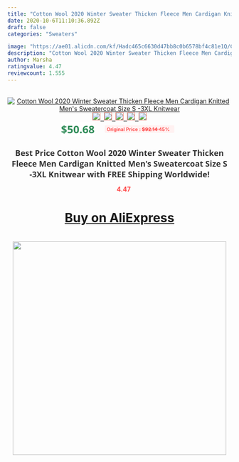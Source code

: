 ```yaml
---
title: "Cotton Wool 2020 Winter Sweater Thicken Fleece Men Cardigan Knitted  Men's Sweatercoat Size S -3XL Knitwear"
date: 2020-10-6T11:10:36.892Z
draft: false
categories: "Sweaters"

image: "https://ae01.alicdn.com/kf/Hadc465c6630d47bb8c0b6578bf4c81e1Q/Cotton-Wool-2020-Winter-Sweater-Thicken-Fleece-Men-Cardigan-Knitted-Men-s-Sweatercoat-Size-S-3XL.jpg"
description: "Cotton Wool 2020 Winter Sweater Thicken Fleece Men Cardigan Knitted  Men's Sweatercoat Size S -3XL Knitwear"
author: Marsha
ratingvalue: 4.47
reviewcount: 1.555
---
```

<br>
<div style="text-align: center;">
<a href="https://s.click.aliexpress.com/e/_99ALfX" target="_blank" rel="nofollow noopener noreferrer"><img alt="Cotton Wool 2020 Winter Sweater Thicken Fleece Men Cardigan Knitted  Men's Sweatercoat Size S -3XL Knitwear" class="magnifier-image" src="https://ae01.alicdn.com/kf/Hadc465c6630d47bb8c0b6578bf4c81e1Q/Cotton-Wool-2020-Winter-Sweater-Thicken-Fleece-Men-Cardigan-Knitted-Men-s-Sweatercoat-Size-S-3XL.jpg_640x640.jpg">
<br>
<img style="border:1px solid salmon" src="https://ae01.alicdn.com/kf/Hadc465c6630d47bb8c0b6578bf4c81e1Q/Cotton-Wool-2020-Winter-Sweater-Thicken-Fleece-Men-Cardigan-Knitted-Men-s-Sweatercoat-Size-S-3XL.jpg_120x120.jpg">&nbsp;&nbsp;<img style="border:1px solid salmon" src="https://ae01.alicdn.com/kf/Hb240a81b7daf4c56835085add24d5c70U/Cotton-Wool-2020-Winter-Sweater-Thicken-Fleece-Men-Cardigan-Knitted-Men-s-Sweatercoat-Size-S-3XL.jpg_120x120.jpg">&nbsp;&nbsp;<img style="border:1px solid salmon" src="https://ae01.alicdn.com/kf/Hf0ed0e76590441478b1bc4400a39db15u/Cotton-Wool-2020-Winter-Sweater-Thicken-Fleece-Men-Cardigan-Knitted-Men-s-Sweatercoat-Size-S-3XL.jpg_120x120.jpg">&nbsp;&nbsp;<img style="border:1px solid salmon" src="https://ae01.alicdn.com/kf/H38218006f9fa425bb1262ae658a7da30v/Cotton-Wool-2020-Winter-Sweater-Thicken-Fleece-Men-Cardigan-Knitted-Men-s-Sweatercoat-Size-S-3XL.jpg_120x120.jpg">&nbsp;&nbsp;<img style="border:1px solid salmon" src="https://ae01.alicdn.com/kf/H0b9891559a974a0ca2a9bb44392c0ad0H/Cotton-Wool-2020-Winter-Sweater-Thicken-Fleece-Men-Cardigan-Knitted-Men-s-Sweatercoat-Size-S-3XL.jpg_120x120.jpg"></a></div><br0>
<div style="text-align: center;"><span style="background-color: white; border: 0px; box-sizing: border-box; color: seagreen; display: inline-block; font-family: &quot;open sans&quot; , &quot;arial&quot; , &quot;helvetica&quot; , sans-serif , &quot;heiti&quot;; font-size: 24px; font-stretch: inherit; font-weight: 700; line-height: inherit; margin: 0px 10px 0px 0px; padding: 0px; vertical-align: middle;">$50.68 </span>
<span style="background: rgb(255 , 241 , 241); border-radius: 3px; border: 0px; box-sizing: border-box; color: #ff4747; display: inline-block; font-family: inherit; font-size: 12px; font-stretch: inherit; font-style: inherit; font-variant: inherit; font-weight: 600; line-height: inherit; margin: 0px; padding: 2px 5px; transform: scale(0.9); vertical-align: middle;">Original Price : <b style="text-decoration: line-through;">$92.14 </b> 45%&nbsp;&nbsp;</span></div>
<h1 style="color: #333333; display: inline-block; font-family: &quot;open sans&quot; , &quot;arial&quot; , &quot;helvetica&quot; , sans-serif , &quot;heiti&quot;; font-size: 18px; font-stretch: inherit; font-weight: 700; text-align: center;">Best Price Cotton Wool 2020 Winter Sweater Thicken Fleece Men Cardigan Knitted  Men's Sweatercoat Size S -3XL Knitwear with FREE Shipping Worldwide!</h1>
<div style="color: #ff4747; text-align: center;">
<img src="https://4.bp.blogspot.com/-M0ZcTcb-5uY/XleCXlxnR4I/AAAAAAAAAEc/OrjgMkXV1oMQFaCRZj5HQwOCBcu3w1FegCPcBGAYYCw/s1600/star.png" style="height: 15px;">&nbsp;<b>4.47</b></div>
<div class="button_cont" align="center"><a class="buynow_a" href="https://s.click.aliexpress.com/e/_99ALfX" target="_blank" rel="nofollow noopener noreferrer"><H1>Buy on AliExpress</H1></a></div><br>
<div class="separator" style="clear: both; text-align: center;">
<img src="https://lh3.googleusercontent.com/-pTy5HemUv9M/XlePHvY0dAI/AAAAAAAAAE4/0nX5iRUoIWY8eMW9Dpxeirr157OZliDIgCLcBGAsYHQ/s1600/badge.gif" width="480">
</div>
